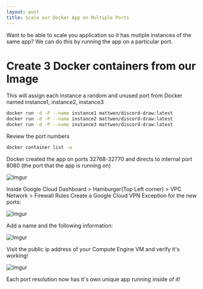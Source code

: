 ```yaml
---
layout: post
title: Scale our Docker App on Multiple Ports
---
```

Want to be able to scale you application so it has mutiple instances of the same app? We can do this by running the app on a particular port.

# Create 3 Docker containers from our Image
This will assign each instance a random and unused port from Docker named instance1, instance2, instance3
```sh
docker run -d -P --name instance1 mattwen/discord-draw:latest
docker run -d -P --name instance2 mattwen/discord-draw:latest
docker run -d -P --name instance3 mattwen/discord-draw:latest
```
Review the port numbers
```sh
docker container list -a
```
Docker created the app on ports 32768-32770 and directs to internal port 8080 (the port that the app is running on)

![Imgur](https://i.imgur.com/WM9gjFC.png)

Inside Google Cloud Dashboard > Hamburger(Top Left corner) > VPC Network > Firewall Rules
Create a Google Cloud VPN Exception for the new ports:

![Imgur](https://i.imgur.com/YP9JoEM.png)

Add a name and the following information:

![Imgur](https://i.imgur.com/uzMQ4Rg.png)

Visit the public ip address of your Compute Engine VM and verify it's working!

![Imgur](https://i.imgur.com/0rIA9fI.png)

Each port resolution now has it's own unique app running inside of it!

